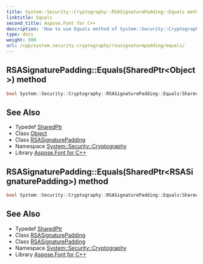 ```yaml
---
title: System::Security::Cryptography::RSASignaturePadding::Equals method
linktitle: Equals
second_title: Aspose.Font for C++
description: 'How to use Equals method of System::Security::Cryptography::RSASignaturePadding class in C++.'
type: docs
weight: 500
url: /cpp/system.security.cryptography/rsasignaturepadding/equals/
---
```

## RSASignaturePadding::Equals(SharedPtr\<Object\>) method




```cpp
bool System::Security::Cryptography::RSASignaturePadding::Equals(SharedPtr<Object> other) override
```

## See Also

* Typedef [SharedPtr](../../../system/sharedptr/)
* Class [Object](../../../system/object/)
* Class [RSASignaturePadding](../)
* Namespace [System::Security::Cryptography](../../)
* Library [Aspose.Font for C++](../../../)
## RSASignaturePadding::Equals(SharedPtr\<RSASignaturePadding\>) method




```cpp
bool System::Security::Cryptography::RSASignaturePadding::Equals(SharedPtr<RSASignaturePadding> other) override
```

## See Also

* Typedef [SharedPtr](../../../system/sharedptr/)
* Class [RSASignaturePadding](../)
* Class [RSASignaturePadding](../)
* Namespace [System::Security::Cryptography](../../)
* Library [Aspose.Font for C++](../../../)
